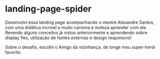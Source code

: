 # landing-page-spider
Desenvolvi essa landing page acompanhando o mestre Alexandre Santos, com uma didática incrível e muito carisma é moleza aprender com ele. Revendo alguns conceitos já vistos anteriormente e aprendendo sobre display flex, utilização de fontes externas e design responsivo! 

Sobre o desafio, escolhi o Amigo da vizinhança, de longe meu super-herói favorito.
